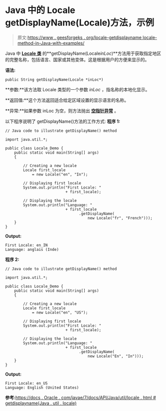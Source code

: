 # Java 中的 Locale getDisplayName(Locale)方法，示例

> 原文:[https://www . geesforgeks . org/locale-getdisplayname locale-method-in-Java-with-examples/](https://www.geeksforgeeks.org/locale-getdisplaynamelocale-method-in-java-with-examples/)

Java 中 **[Locale 类](https://www.geeksforgeeks.org/java-util-locale-class-java-set-1/)** 的**getDisplayName(Locale*inLoc*)**方法用于获取指定地区的完整名称，包括语言、国家或其他变体。这是根据用户的方便来显示的。

**语法:**

```
public String getDisplayName(Locale *inLoc*)
```

**参数:**该方法取 Locale 类型的一个参数 *inLoc* ，指名称的本地化显示。

**返回值:**这个方法返回适合给定区域设置的显示语言的名称。

**异常:**如果参数 inLoc 为空，则方法抛出 **[空指针异常](https://www.geeksforgeeks.org/null-pointer-exception-in-java/)** 。

以下程序说明了 getDisplayName()方法的工作方式:
**程序 1:**

```
// Java code to illustrate getDisplayName() method

import java.util.*;

public class Locale_Demo {
    public static void main(String[] args)
    {

        // Creating a new locale
        Locale first_locale
            = new Locale("en", "In");

        // Displaying first locale
        System.out.println("First Locale: "
                           + first_locale);

        // Displaying the locale
        System.out.println("Language: "
                           + first_locale
                                 .getDisplayName(
                                     new Locale("fr", "French")));
    }
}
```

**Output:**

```
First Locale: en_IN
Language: anglais (Inde)

```

**程序 2:**

```
// Java code to illustrate getDisplayName() method

import java.util.*;

public class Locale_Demo {
    public static void main(String[] args)
    {

        // Creating a new locale
        Locale first_locale
            = new Locale("en", "US");

        // Displaying first locale
        System.out.println("First Locale: "
                           + first_locale);

        // Displaying the locale
        System.out.println("Language: "
                           + first_locale
                                 .getDisplayName(
                                     new Locale("En", "In")));
    }
}
```

**Output:**

```
First Locale: en_US
Language: English (United States)

```

**参考:**[https://docs . Oracle . com/javae/7/docs/API/Java/util/locale . html # getdisplayname(Java . util . locale)](https://docs.oracle.com/javase/7/docs/api/java/util/Locale.html#getDisplayName(java.util.Locale))